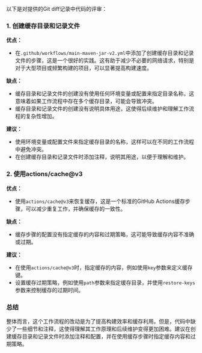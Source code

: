 以下是对提供的Git diff记录中代码的评审：

### 1. 创建缓存目录和记录文件

**优点：**
- 在`.github/workflows/main-maven-jar-v2.yml`中添加了创建缓存目录和记录文件的步骤，这是一个很好的实践。这有助于减少不必要的网络请求，特别是对于大型项目或频繁构建的项目，可以显著提高构建速度。

**缺点：**
- 缓存目录和记录文件的创建没有使用任何环境变量或配置来指定目录名称，这意味着如果工作流程中存在多个缓存目录，可能会导致冲突。
- 缓存目录和记录文件的创建没有说明具体用途，这使得后续维护和理解工作流程的复杂性增加。

**建议：**
- 使用环境变量或配置文件来指定缓存目录的名称，这样可以在不同的工作流程中避免冲突。
- 在创建缓存目录和记录文件时添加注释，说明其用途，以便于理解和维护。

### 2. 使用actions/cache@v3

**优点：**
- 使用`actions/cache@v3`来恢复缓存，这是一个标准的GitHub Actions缓存步骤，可以减少重复工作，并确保缓存的一致性。

**缺点：**
- 缓存步骤的配置没有指定缓存的内容和过期策略，这可能导致缓存内容不准确或过期。

**建议：**
- 在使用`actions/cache@v3`时，指定缓存的内容，例如使用`key`参数来定义缓存键。
- 设置缓存过期策略，例如使用`path`参数来指定缓存目录，并使用`restore-keys`参数来控制缓存的过期时间。

### 总结

整体而言，这个工作流程的改动是为了提高构建效率和缓存利用。但是，代码中缺少了一些细节和注释，这使得理解其工作原理和后续维护变得更加困难。建议在创建缓存目录和记录文件时添加注释和配置，并在使用缓存步骤时指定缓存内容和过期策略。